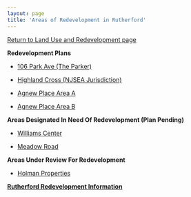 ```yaml
---
layout: page
title: 'Areas of Redevelopment in Rutherford'
---
```


[Return to Land Use and Redevelopment page](../)

**Redevelopment Plans**

- [106 Park Ave (The Parker)](106-park/)

- [Highland Cross (NJSEA Jurisdiction)](highland-cross/)

- [Agnew Place Area A](agnew/)

- [Agnew Place Area B](agnewb/)


**Areas Designated In Need Of Redevelopment (Plan Pending)**

- [Williams Center](williams-center/)

- [Meadow Road](meadow-road/)

**Areas Under Review For Redevelopment**

- [Holman Properties](holman/)


[**Rutherford Redevelopment Information**](https://storage.googleapis.com/static.rutherford-nj.com/community-development/Rutherford_Redevelopment_Information.pdf)

